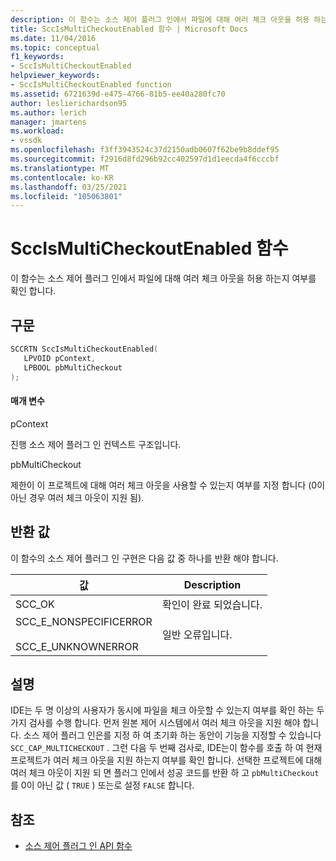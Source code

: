 ```yaml
---
description: 이 함수는 소스 제어 플러그 인에서 파일에 대해 여러 체크 아웃을 허용 하는지 여부를 확인 합니다.
title: SccIsMultiCheckoutEnabled 함수 | Microsoft Docs
ms.date: 11/04/2016
ms.topic: conceptual
f1_keywords:
- SccIsMultiCheckoutEnabled
helpviewer_keywords:
- SccIsMultiCheckoutEnabled function
ms.assetid: 6721639d-e475-4766-81b5-ee40a280fc70
author: leslierichardson95
ms.author: lerich
manager: jmartens
ms.workload:
- vssdk
ms.openlocfilehash: f3ff3943524c37d2150adb0607f62be9b8ddef95
ms.sourcegitcommit: f2916d8fd296b92cc402597d1d1eecda4f6cccbf
ms.translationtype: MT
ms.contentlocale: ko-KR
ms.lasthandoff: 03/25/2021
ms.locfileid: "105063801"
---
```

# <a name="sccismulticheckoutenabled-function"></a>SccIsMultiCheckoutEnabled 함수
이 함수는 소스 제어 플러그 인에서 파일에 대해 여러 체크 아웃을 허용 하는지 여부를 확인 합니다.

## <a name="syntax"></a>구문

```cpp
SCCRTN SccIsMultiCheckoutEnabled(
   LPVOID pContext,
   LPBOOL pbMultiCheckout
);
```

#### <a name="parameters"></a>매개 변수
 pContext

진행 소스 제어 플러그 인 컨텍스트 구조입니다.

 pbMultiCheckout

제한이 이 프로젝트에 대해 여러 체크 아웃을 사용할 수 있는지 여부를 지정 합니다 (0이 아닌 경우 여러 체크 아웃이 지원 됨).

## <a name="return-value"></a>반환 값
 이 함수의 소스 제어 플러그 인 구현은 다음 값 중 하나를 반환 해야 합니다.

|값|Description|
|-----------|-----------------|
|SCC_OK|확인이 완료 되었습니다.|
|SCC_E_NONSPECIFICERROR<br /><br /> SCC_E_UNKNOWNERROR|일반 오류입니다.|

## <a name="remarks"></a>설명
 IDE는 두 명 이상의 사용자가 동시에 파일을 체크 아웃할 수 있는지 여부를 확인 하는 두 가지 검사를 수행 합니다. 먼저 원본 제어 시스템에서 여러 체크 아웃을 지원 해야 합니다. 소스 제어 플러그 인은를 지정 하 여 초기화 하는 동안이 기능을 지정할 수 있습니다 `SCC_CAP_MULTICHECKOUT` . 그런 다음 두 번째 검사로, IDE는이 함수를 호출 하 여 현재 프로젝트가 여러 체크 아웃을 지원 하는지 여부를 확인 합니다. 선택한 프로젝트에 대해 여러 체크 아웃이 지원 되 면 플러그 인에서 성공 코드를 반환 하 고 `pbMultiCheckout` 를 0이 아닌 값 ( `TRUE` ) 또는로 설정 `FALSE` 합니다.

## <a name="see-also"></a>참조
- [소스 제어 플러그 인 API 함수](../extensibility/source-control-plug-in-api-functions.md)
